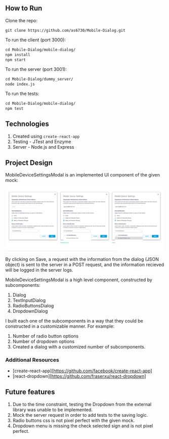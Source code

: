 ## How to Run

Clone the repo:
```
git clone https://github.com/as6730/Mobile-Dialog.git
```

To run the client (port 3000):
```
cd Mobile-Dialog/mobile-dialog/
npm install
npm start
```

To run the server (port 3001):
```
cd Mobile-Dialog/dummy_server/
node index.js
```

To run the tests:
```
cd Mobile-Dialog/mobile-dialog/
npm test
```

## Technologies

1. Created using `create-react-app`
2. Testing - JTest and Enzyme
3. Server - Node.js and Express


## Project Design

MobileDeviceSettingsModal is an implemented UI component of the given mock:

![ui_mockup](https://github.com/as6730/Mobile-Dialog/blob/master/mobile-dialog/mockup.png)

By clicking on Save, a request with the information from the dialog (JSON object) is sent to the server in a POST request, and the information recieved will be logged in the server logs. 

MobileDeviceSettingsModal is a high level component, constructed by subcomponents: 
1. Dialog
2. TextInputDialog
3. RadioButtonsDialog
4. DropdownDialog

I built each one of the subcomponents in a way that they could be constructed in a customizable manner. For example:
1. Number of radio button options
2. Number of dropdown options
3. Created a dialog with a customized number of subcomponents.

### Additional Resources
  * [create-react-app][https://github.com/facebook/create-react-app]
  * [react-dropdown][https://github.com/fraserxu/react-dropdown]

## Future features

1. Due to the time constraint, testing the Dropdown from the external library was unable to be implemented. 
2. Mock the server request in order to add tests to the saving logic.
3. Radio buttons css is not pixel perfect with the given mock.
4. Dropdown menu is missing the check selected sign and is not pixel perfect.
